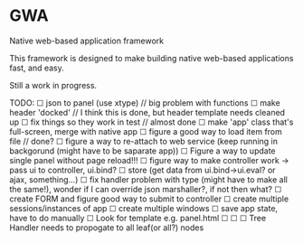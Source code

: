 # GWA
Native web-based application framework

This framework is designed to make building native web-based applications fast, and easy.

Still a work in progress.

TODO:
☐ json to panel (use xtype)         // big problem with functions
☐ make header 'docked'              // I think this is done, but header template needs cleaned up
☐ fix things so they work in test // almost done
☐ make 'app' class that's full-screen, merge with native app
☐ figure a good way to load item from file // done?
☐ figure a way to re-attach to web service (keep running in backgorund (might have to be saparate app))
☐ Figure a way to update single panel without page reload!!!
☐ figure way to make controller work -> pass ui to controller, ui.bind?
☐ store (get data from ui.bind->ui.eval? or ajax, something...)
☐ fix handler problem with type (might have to make all the same!), wonder if I can override json marshaller?, if not then what?
☐ create FORM and figure good way to submit to controller
☐ create multiple sessions/instances of app
☐ create multiple windows
☐ save app state, have to do manually
☐ Look for template e.g. panel.html
☐ 
☐ 
☐ Tree Handler needs to propogate to all leaf(or all?) nodes